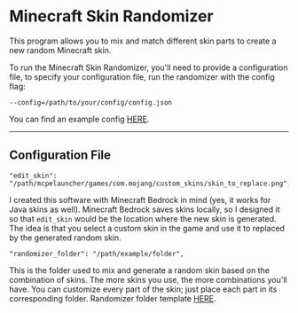 # Minecraft Skin Randomizer

This program allows you to mix and match different skin parts to create a new random Minecraft skin.

To run the Minecraft Skin Randomizer, you'll need to provide a configuration file, to specify your configuration file, run the randomizer with the config flag:

```--config=/path/to/your/config/config.json```

 You can find an example config [HERE](https://github.com/nellfs/minecraft-skin-randomizer/blob/main/example/config.json).

---

## Configuration File


```
"edit_skin": "/path/mcpelauncher/games/com.mojang/custom_skins/skin_to_replace.png",
```
I created this software with Minecraft Bedrock in mind (yes, it works for Java skins as well). 
Minecraft Bedrock saves skins locally, so I designed it so that `edit_skin` would be the location where the new skin is generated.
The idea is that you select a custom skin in the game and use it to replaced by the generated random skin.

```
"randomizer_folder": "/path/example/folder",
```

This is the folder used to mix and generate a random skin based on the combination of skins. The more skins you use, the more combinations you'll have. 
You can customize every part of the skin; just place each part in its corresponding folder. 
Randomizer folder template [HERE](https://github.com/nellfs/minecraft-skin-randomizer/tree/main/example/skins).
